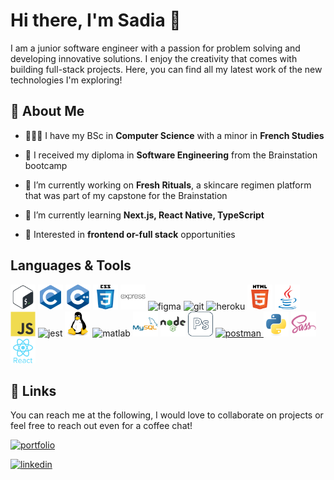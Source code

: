 # Hi there, I'm Sadia 👋

I am a junior software engineer with a passion for problem solving and developing innovative solutions. I enjoy the creativity that comes with building full-stack projects. Here, you can find all my latest work of the new technologies I'm exploring!

## 🚀 About Me

- 👩🏽‍🎓 I have my BSc in **Computer Science** with a minor in **French Studies**

- 📜 I received my diploma in **Software Engineering** from the Brainstation bootcamp

- 🔭 I’m currently working on **Fresh Rituals**, a skincare regimen platform that was part of my capstone for the Brainstation

- 🌱 I’m currently learning **Next.js, React Native, TypeScript**

- 🎯 Interested in **frontend or-full stack** opportunities

## Languages & Tools

<p align="left">
<a href="https://www.gnu.org/software/bash/" target="blank"><img src="https://raw.githubusercontent.com/devicons/devicon/master/icons/bash/bash-original.svg" alt="" height="40" width="40" /></a>
<a href="https://www.cprogramming.com/" target="blank"><img src="https://raw.githubusercontent.com/devicons/devicon/master/icons/c/c-original.svg" alt="" width="40" height="40" /></a>
 <a href="https://www.w3schools.com/cpp/" target="_blank" rel="noreferrer" style="text-decoration: none;"> <img src="https://raw.githubusercontent.com/devicons/devicon/master/icons/cplusplus/cplusplus-original.svg" alt="cplusplus" width="40" height="40"/></a> 
 <a href="https://www.w3schools.com/css/" target="_blank" rel="noreferrer" style="text-decoration: none;"> <img src="https://raw.githubusercontent.com/devicons/devicon/master/icons/css3/css3-original-wordmark.svg" alt="css3" width="40" height="40"/></a> 
 <a href="https://expressjs.com" target="_blank" rel="noreferrer" style="text-decoration: none;"> <img src="https://raw.githubusercontent.com/devicons/devicon/master/icons/express/express-original-wordmark.svg" alt="express" width="40" height="40"/></a> 
 <a href="https://www.figma.com/" target="_blank" rel="noreferrer" style="text-decoration: none;"> <img src="https://www.vectorlogo.zone/logos/figma/figma-icon.svg" alt="figma" width="40" height="40"/></a> 
 <a href="https://git-scm.com/" target="_blank" rel="noreferrer" style="text-decoration: none;"> <img src="https://www.vectorlogo.zone/logos/git-scm/git-scm-icon.svg" alt="git" width="40" height="40"/></a> 
 <a href="https://heroku.com" target="_blank" rel="noreferrer" style="text-decoration: none;"> <img src="https://www.vectorlogo.zone/logos/heroku/heroku-icon.svg" alt="heroku" width="40" height="40"/></a> 
 <a href="https://www.w3.org/html/" target="_blank" rel="noreferrer" style="text-decoration: none;"> <img src="https://raw.githubusercontent.com/devicons/devicon/master/icons/html5/html5-original-wordmark.svg" alt="html5" width="40" height="40"/></a> 
 <a href="https://www.java.com" target="_blank" rel="noreferrer" style="text-decoration: none;"> <img src="https://raw.githubusercontent.com/devicons/devicon/master/icons/java/java-original.svg" alt="java" width="40" height="40"/></a> 
 <a href="https://developer.mozilla.org/en-US/docs/Web/JavaScript" target="_blank" rel="noreferrer" style="text-decoration: none;"> <img src="https://raw.githubusercontent.com/devicons/devicon/master/icons/javascript/javascript-original.svg" alt="javascript" width="40" height="40"/></a> 
 <a href="https://jestjs.io" target="_blank" rel="noreferrer" style="text-decoration: none;"> <img src="https://www.vectorlogo.zone/logos/jestjsio/jestjsio-icon.svg" alt="jest" width="40" height="40"/> </a> <a href="https://www.linux.org/" target="_blank" rel="noreferrer" style="text-decoration: none;"><img src="https://raw.githubusercontent.com/devicons/devicon/master/icons/linux/linux-original.svg" alt="linux" width="40" height="40"/></a> 
 <a href="https://www.mathworks.com/" target="_blank" rel="noreferrer" style="text-decoration: none;"> <img src="https://upload.wikimedia.org/wikipedia/commons/2/21/Matlab_Logo.png" alt="matlab" width="40" height="40"/></a> 
 <a href="https://www.mysql.com/" target="_blank" rel="noreferrer" style="text-decoration: none;"> <img src="https://raw.githubusercontent.com/devicons/devicon/master/icons/mysql/mysql-original-wordmark.svg" alt="mysql" width="40" height="40"/></a> 
 <a href="https://nodejs.org" target="_blank" rel="noreferrer" style="text-decoration: none;"> <img src="https://raw.githubusercontent.com/devicons/devicon/master/icons/nodejs/nodejs-original-wordmark.svg" alt="nodejs" width="40" height="40"/></a> 
 <a href="https://www.photoshop.com/en" target="_blank" rel="noreferrer" style="text-decoration: none;"> <img src="https://raw.githubusercontent.com/devicons/devicon/master/icons/photoshop/photoshop-line.svg" alt="photoshop" width="40" height="40"/></a> 
 <a href="https://postman.com" target="_blank" rel="noreferrer"><img src="https://www.vectorlogo.zone/logos/getpostman/getpostman-icon.svg" alt="postman" width="40" height="40"/> </a> <a href="https://www.python.org" target="_blank" rel="noreferrer" style="text-decoration: none;"> <img src="https://raw.githubusercontent.com/devicons/devicon/master/icons/python/python-original.svg" alt="python" width="40" height="40"/></a> 
 <a href="https://sass-lang.com" target="_blank" rel="noreferrer" style="text-decoration: none;"> <img src="https://raw.githubusercontent.com/devicons/devicon/master/icons/sass/sass-original.svg" alt="sass" width="40" height="40"/></a> 
 <a href="https://reactjs.org/" target="_blank" rel="noreferrer" style="text-decoration: none;"> <img src="https://raw.githubusercontent.com/devicons/devicon/master/icons/react/react-original-wordmark.svg" alt="react" width="40" height="40"/></a>
</p>

## 🔗 Links

You can reach me at the following, I would love to collaborate on projects or feel free to reach out even for a coffee chat!

[![portfolio](https://img.shields.io/badge/my_portfolio-000?style=for-the-badge&logo=ko-fi&logoColor=white)](https://github.com/sadia-b/portfolio)

[![linkedin](https://img.shields.io/badge/linkedin-0A66C2?style=for-the-badge&logo=linkedin&logoColor=white)](https://www.linkedin.com/in/sadia-bahadoor/)
